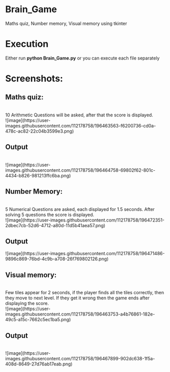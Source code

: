 # Brain_Game
Maths quiz, Number memory, Visual memory using tkinter

# Execution
Either run <b>python Brain_Game.py</b> or you can execute each file separately

# Screenshots:
<h2>Maths quiz:</h2><br>
10 Arithmetic Questions will be asked, after that the score is displayed.<br>
![image](https://user-images.githubusercontent.com/112178758/196463563-f6200736-cd0a-478c-ac82-22c04b3599e3.png)
<h2>Output</h2><br>
![image](https://user-images.githubusercontent.com/112178758/196464758-69802f62-801c-4434-b826-981213ffc6ba.png)

<h2>Number Memory:</h2><br>
5 Numerical Questions are asked, each displayed for 1.5 seconds. After solving 5 questions the score is displayed.<br>
![image](https://user-images.githubusercontent.com/112178758/196472351-2dbec7cb-52d6-4712-a80d-11d5b41aea57.png)

<h2>Output</h2>
![image](https://user-images.githubusercontent.com/112178758/196471486-9896c869-76bd-4c9b-a708-26f769802126.png)


<h2>Visual memory:</h2><br>
Few tiles appear for 2 seconds, if the player finds all the tiles correctly, then they move to next level. If they get it wrong then the game ends after displaying the score.<br>
![image](https://user-images.githubusercontent.com/112178758/196463753-a4b76861-182e-49c5-a15c-7662c5ec1ba5.png)
<h2>Output</h2><br>
![image](https://user-images.githubusercontent.com/112178758/196467899-902dc638-1f5a-408d-8649-27d76ab17eab.png)
